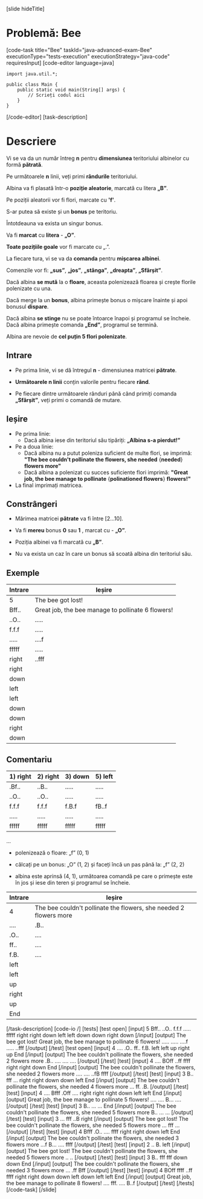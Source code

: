 [slide hideTitle]
# Problemă: Bee
[code-task title="Bee" taskId="java-advanced-exam-Bee" executionType="tests-execution" executionStrategy="java-code" requiresInput]
[code-editor language=java]
```
import java.util.*;

public class Main {
    public static void main(String[] args) {
        // Scrieți codul aici
    }
}
```
[/code-editor]
[task-description]
# Descriere

Vi se va da un număr întreg **n** pentru **dimensiunea** teritoriului albinelor cu formă **pătrată**.

Pe următoarele **n** linii, veți primi **rândurile** teritoriului.

Albina va fi plasată într-o **poziție aleatorie**, marcată cu litera **„B”**.

Pe poziții aleatorii vor fi flori, marcate cu **'f'**.

S-ar putea să existe și un **bonus** pe teritoriu.

Întotdeauna va exista un singur bonus.

Va fi **marcat** cu **litera** - **„O”**.

**Toate pozițiile goale** vor fi marcate cu „.”.

La fiecare tura, vi se va da **comanda** pentru **mișcarea albinei**.

Comenzile vor fi: **„sus”**, **„jos”**, **„stânga”**, **„dreapta”**, **„Sfârșit”**.

Dacă albina **se mută** la o **floare**, aceasta polenizează floarea și crește florile polenizate cu una.

Dacă merge la un **bonus**, albina primește bonus o mișcare înainte și apoi bonusul **dispare**.

Dacă albina **se stinge** nu se poate întoarce înapoi și programul se încheie. Dacă albina primește comanda **„End”**, programul se termină.

Albina are nevoie de **cel puțin 5 flori polenizate**.

## Intrare

- Pe prima linie, vi se dă întregul **n** - dimensiunea matricei **pătrate**.

- **Următoarele n linii** conțin valorile pentru fiecare **rând**.

- Pe fiecare dintre următoarele rânduri până când primiți comanda **„Sfârșit”**, veți primi o comandă de mutare.

## Ieșire

- Pe prima linie:
  - Dacă albina iese din teritoriul său tipăriți: **„Albina s-a pierdut!”**
- Pe a doua linie:
  - Dacă albina nu a putut poleniza suficient de multe flori, se imprimă: **"The bee couldn't pollinate the flowers, she needed** \{**needed**\} **flowers more"**
  - Dacă albina a polenizat cu succes suficiente flori imprimă: **"Great job, the bee manage to pollinate** \{**polinationed flowers**\} **flowers!"**
- La final imprimați matricea.

## Constrângeri

- Mărimea matricei **pătrate** va fi între \[2…10\].

- Va fi **mereu** bonus **0** sau **1** , marcat cu - **„O”**.

- Poziția albinei va fi marcată cu **„B”**.

- Nu va exista un caz în care un bonus să scoată albina din teritoriul său.

## Exemple

|Intrare|Ieșire|
|-----|------|
|5|The bee got lost!|
|Bff..|Great job, the bee manage to pollinate 6 flowers!|
|..O..|.....|
|f.f.f|.....|
|.....|....f|
|fffff|.....|
|right|..fff|
|right||
|down||
|left||
|left||
|down||
|down||
|right||
|down||

## Comentariu

|1) right|2) right|3) down|5) left|
|---|---|---|---|
|.Bf..|..B..|.....|.....|
|..O..|..O..|.....|.....|
|f.f.f|f.f.f|f.B.f|fB..f|
|.....|.....|.....|.....|
|fffff|fffff|fffff|fffff|

...

- polenizează o floare: „f” (0, 1)

- călcați pe un bonus: „O” (1, 2) și faceți încă un pas până la: „f” (2, 2)

- albina este aprinsă (4, 1), următoarea comandă pe care o primește este în jos și iese din teren și programul se încheie.

|Intrare|Ieșire|
|---|---|
|4|The bee couldn't pollinate the flowers, she needed 2 flowers more|
|....|.B..|
|.O..|....|
|ff..|....|
|f.B.|....|
|left||
|left||
|up||
|right||
|up||
|End||
[/task-description]
[code-io /]
[tests]
[test open]
[input]
5
Bff..
..O..
f.f.f
.....
fffff
right
right
down
left
left
down
down
right
down
[/input]
[output]
The bee got lost!
Great job, the bee manage to pollinate 6 flowers!
.....
.....
....f
.....
..fff
[/output]
[/test]
[test open]
[input]
4
....
.O..
ff..
f.B.
left
left
up
right
up
End
[/input]
[output]
The bee couldn't pollinate the flowers, she needed 2 flowers more
.B..
....
....
....
[/output]
[/test]
[test]
[input]
4
....
BOff
..ff
ffff
right
right
down
End
[/input]
[output]
The bee couldn't pollinate the flowers, she needed 2 flowers more
....
....
..fB
ffff
[/output]
[/test]
[test]
[input]
3
B..
fff
...
right
right
down
down
left
End
[/input]
[output]
The bee couldn't pollinate the flowers, she needed 4 flowers more
...
ff.
.B.
[/output]
[/test]
[test]
[input]
4
....
Bfff
.Off
....
right
right
right
down
left
left
End
[/input]
[output]
Great job, the bee manage to pollinate 5 flowers!
....
....
B...
....
[/output]
[/test]
[test]
[input]
3
B..
...
...
End
[/input]
[output]
The bee couldn't pollinate the flowers, she needed 5 flowers more
B..
...
...
[/output]
[/test]
[test]
[input]
3
...
fff
..B
right
[/input]
[output]
The bee got lost!
The bee couldn't pollinate the flowers, she needed 5 flowers more
...
fff
...
[/output]
[/test]
[test]
[input]
4
Bfff
.O..
....
ffff
right
right
down
left
End
[/input]
[output]
The bee couldn't pollinate the flowers, she needed 3 flowers more
...f
B...
....
ffff
[/output]
[/test]
[test]
[input]
2
..
B.
left
[/input]
[output]
The bee got lost!
The bee couldn't pollinate the flowers, she needed 5 flowers more
..
..
[/output]
[/test]
[test]
[input]
3
B..
fff
fff
down
down
End
[/input]
[output]
The bee couldn't pollinate the flowers, she needed 3 flowers more
...
.ff
Bff
[/output]
[/test]
[test]
[input]
4
BOff
ffff
..ff
ffff
right
right
down
down
left
down
left
left
End
[/input]
[output]
Great job, the bee manage to pollinate 8 flowers!
....
fff.
....
B..f
[/output]
[/test]
[/tests]
[/code-task]
[/slide]

